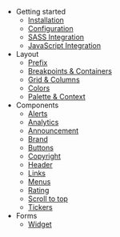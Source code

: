 <!-- _sidebar.md -->

- Getting started
  - [Installation](./getting-started/installation.md)
  - [Configuration](./getting-started/configuration.md)
  - [SASS Integration](./getting-started/sass-integration.md)
  - [JavaScript Integration](./getting-started/js-integration.md)
- Layout
  - [Prefix](./layout/prefix.md)
  - [Breakpoints & Containers](./layout/breakpoints.md)
  - [Grid & Columns](./layout/grid.md)
  - [Colors](./layout/colors.md)
  - [Palette & Context](./layout/palette.md)
  <!-- - [Themes](./layout/themes.md) -->
  <!-- - [Transitions](./layout/transitions.md) -->
- Components
  <!-- - [Introduction](./components//README.md) -->
  <!-- - [Accordions](./components/accordion.md) -->
  - [Alerts](./components/alert.md)
  - [Analytics](./components/analytics.md)
  - [Announcement](./components/announcement.md)
  - [Brand](./components/brand.md)
  - [Buttons](./components/buttons.md)
  - [Copyright](./components/copyright.md)
  - [Header](./components/header.md)
  - [Links](./components/link.md)
  - [Menus](./components/menu.md)
  - [Rating](./components/rating.md)
  <!-- - [Rotators](./components/rotator.md) -->
  - [Scroll to top](./components/scroll-to-top.md)
  - [Tickers](./components/ticker.md)
- Forms
  - [Widget](./forms/widgets.md)